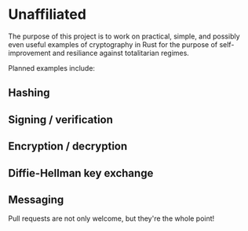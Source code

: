 # Unaffiliated

The purpose of this project is to work on practical, simple, and possibly even useful examples of cryptography in Rust for the purpose of self-improvement and resiliance against totalitarian regimes.

Planned examples include:

## Hashing

## Signing / verification

## Encryption / decryption

## Diffie-Hellman key exchange

## Messaging

Pull requests are not only welcome, but they're the whole point!